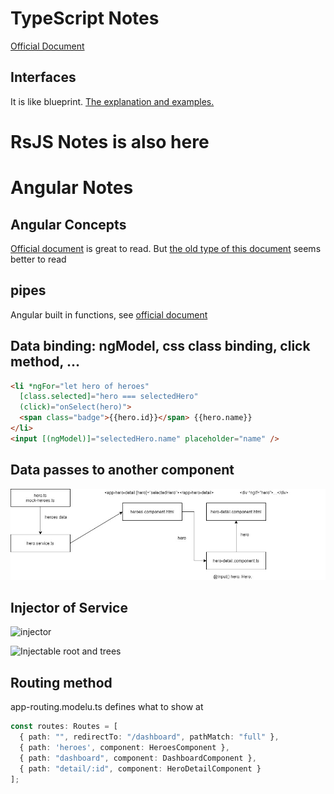 # TypeScript Notes
[Official Document](https://www.typescriptlang.org/)

## Interfaces
It is like blueprint.
[The explanation and examples.](https://www.tutorialsteacher.com/typescript/typescript-interface)


# RsJS Notes is also here


# Angular Notes
## Angular Concepts
[Official document](https://angular.io/guide/architecture) is great to read. But [the old type of this document](https://v2.angular.io/docs/ts/latest/guide/architecture.html) seems better to read

## pipes
Angular built in functions, see [official document](https://angular.io/guide/pipes)

## Data binding: ngModel, css class binding, click method, ...
```html
<li *ngFor="let hero of heroes"
  [class.selected]="hero === selectedHero"
  (click)="onSelect(hero)">
  <span class="badge">{{hero.id}}</span> {{hero.name}}
</li>
<input [(ngModel)]="selectedHero.name" placeholder="name" />
```

## Data passes to another component
![data pass method](/images/data-pass-method.jpg)

## Injector of Service
![injector](https://angular.io/generated/images/guide/architecture/injector-injects.png)

![Injectable root and trees](https://2.bp.blogspot.com/-RJ8x9Ac5S8w/WEPqbAkwZxI/AAAAAAAAAN8/UibJElrG5n4QoihWnWRmRDPkgIFDIw5EwCK4B/s640/DependencyInjection1.png)

## Routing method
app-routing.modelu.ts defines what to show at <router-outlet></router-outlet>
```ts
const routes: Routes = [
  { path: "", redirectTo: "/dashboard", pathMatch: "full" },
  { path: 'heroes', component: HeroesComponent },
  { path: "dashboard", component: DashboardComponent },
  { path: "detail/:id", component: HeroDetailComponent }
];
```


